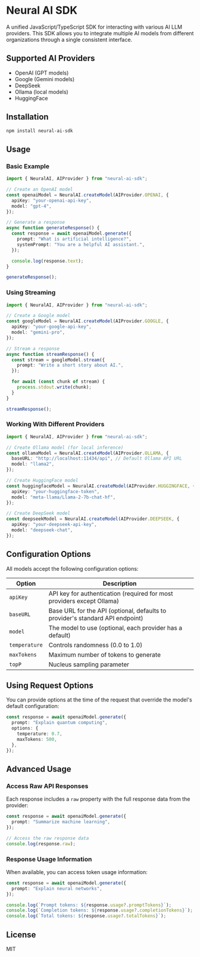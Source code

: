 # Neural AI SDK

A unified JavaScript/TypeScript SDK for interacting with various AI LLM providers. This SDK allows you to integrate multiple AI models from different organizations through a single consistent interface.

## Supported AI Providers

- OpenAI (GPT models)
- Google (Gemini models)
- DeepSeek
- Ollama (local models)
- HuggingFace

## Installation

```bash
npm install neural-ai-sdk
```

## Usage

### Basic Example

```typescript
import { NeuralAI, AIProvider } from "neural-ai-sdk";

// Create an OpenAI model
const openaiModel = NeuralAI.createModel(AIProvider.OPENAI, {
  apiKey: "your-openai-api-key",
  model: "gpt-4",
});

// Generate a response
async function generateResponse() {
  const response = await openaiModel.generate({
    prompt: "What is artificial intelligence?",
    systemPrompt: "You are a helpful AI assistant.",
  });

  console.log(response.text);
}

generateResponse();
```

### Using Streaming

```typescript
import { NeuralAI, AIProvider } from "neural-ai-sdk";

// Create a Google model
const googleModel = NeuralAI.createModel(AIProvider.GOOGLE, {
  apiKey: "your-google-api-key",
  model: "gemini-pro",
});

// Stream a response
async function streamResponse() {
  const stream = googleModel.stream({
    prompt: "Write a short story about AI.",
  });

  for await (const chunk of stream) {
    process.stdout.write(chunk);
  }
}

streamResponse();
```

### Working With Different Providers

```typescript
import { NeuralAI, AIProvider } from "neural-ai-sdk";

// Create Ollama model (for local inference)
const ollamaModel = NeuralAI.createModel(AIProvider.OLLAMA, {
  baseURL: "http://localhost:11434/api", // Default Ollama API URL
  model: "llama2",
});

// Create HuggingFace model
const huggingfaceModel = NeuralAI.createModel(AIProvider.HUGGINGFACE, {
  apiKey: "your-huggingface-token",
  model: "meta-llama/Llama-2-7b-chat-hf",
});

// Create DeepSeek model
const deepseekModel = NeuralAI.createModel(AIProvider.DEEPSEEK, {
  apiKey: "your-deepseek-api-key",
  model: "deepseek-chat",
});
```

## Configuration Options

All models accept the following configuration options:

| Option        | Description                                                                   |
| ------------- | ----------------------------------------------------------------------------- |
| `apiKey`      | API key for authentication (required for most providers except Ollama)        |
| `baseURL`     | Base URL for the API (optional, defaults to provider's standard API endpoint) |
| `model`       | The model to use (optional, each provider has a default)                      |
| `temperature` | Controls randomness (0.0 to 1.0)                                              |
| `maxTokens`   | Maximum number of tokens to generate                                          |
| `topP`        | Nucleus sampling parameter                                                    |

## Using Request Options

You can provide options at the time of the request that override the model's default configuration:

```typescript
const response = await openaiModel.generate({
  prompt: "Explain quantum computing",
  options: {
    temperature: 0.7,
    maxTokens: 500,
  },
});
```

## Advanced Usage

### Access Raw API Responses

Each response includes a `raw` property with the full response data from the provider:

```typescript
const response = await openaiModel.generate({
  prompt: "Summarize machine learning",
});

// Access the raw response data
console.log(response.raw);
```

### Response Usage Information

When available, you can access token usage information:

```typescript
const response = await openaiModel.generate({
  prompt: "Explain neural networks",
});

console.log(`Prompt tokens: ${response.usage?.promptTokens}`);
console.log(`Completion tokens: ${response.usage?.completionTokens}`);
console.log(`Total tokens: ${response.usage?.totalTokens}`);
```

## License

MIT
